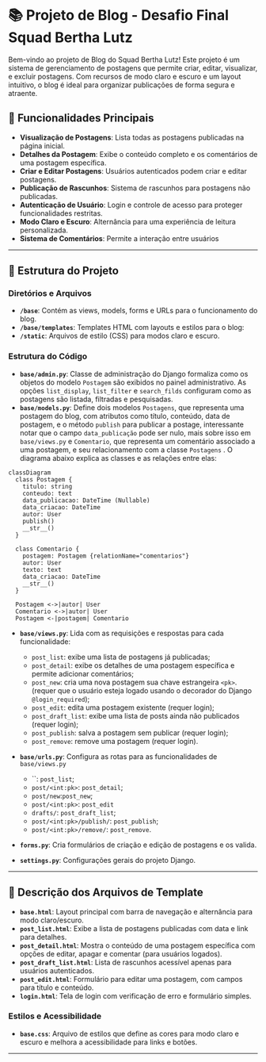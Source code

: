 # 📚 Projeto de Blog - Desafio Final Squad Bertha Lutz

Bem-vindo ao projeto de Blog do Squad Bertha Lutz! Este projeto é um sistema de gerenciamento de postagens que permite criar, editar, visualizar, e excluir postagens. Com recursos de modo claro e escuro e um layout intuitivo, o blog é ideal para organizar publicações de forma segura e atraente.

## 🚀 Funcionalidades Principais

- **Visualização de Postagens**: Lista todas as postagens publicadas na página inicial.
- **Detalhes da Postagem**: Exibe o conteúdo completo e os comentários de uma postagem específica.
- **Criar e Editar Postagens**: Usuários autenticados podem criar e editar postagens.
- **Publicação de Rascunhos**: Sistema de rascunhos para postagens não publicadas.
- **Autenticação de Usuário**: Login e controle de acesso para proteger funcionalidades restritas.
- **Modo Claro e Escuro**: Alternância para uma experiência de leitura personalizada.
- **Sistema de Comentários**: Permite a interação entre usuários

---

## 📂 Estrutura do Projeto

### Diretórios e Arquivos

- **`/base`**: Contém as views, models, forms e URLs para o funcionamento do blog.
- **`/base/templates`**: Templates HTML com layouts e estilos para o blog:
- **`/static`**: Arquivos de estilo (CSS) para modos claro e escuro.

### Estrutura do Código

- **`base/admin.py`**: Classe de administração do Django formaliza como os objetos do modelo `Postagem` são exibidos no painel administrativo. As opções `list_display`, `list_filter` e `search_filds` configuram como as postagens são listada, filtradas e pesquisadas.
- **`base/models.py`**: Define dois modelos `Postagens`, que representa uma postagem do blog, com atributos como título, conteúdo, data de postagem, e o método `publish` para publicar a postage, interessante notar que o campo `data_publicação` pode ser nulo, mais sobre isso em `base/views.py` e `Comentario`, que representa um comentário associado a uma postagem, e seu relacionamento com a classe `Postagens` . O diagrama abaixo explica as classes e as relações entre elas:
```
classDiagram
  class Postagem {
    titulo: string
    conteudo: text
    data_publicacao: DateTime (Nullable)
    data_criacao: DateTime
    autor: User
    publish()
    __str__()
  }

  class Comentario {
    postagem: Postagem {relationName="comentarios"}
    autor: User
    texto: text
    data_criacao: DateTime
    __str__()
  }

  Postagem <->|autor| User
  Comentario <->|autor| User
  Postagem <-|postagem| Comentario
```

- **`base/views.py`**: Lida com as requisições e respostas para cada funcionalidade:
	- `post_list`: exibe uma lista de postagens já publicadas;
	- `post_detail`: exibe os detalhes de uma postagem específica e permite adicionar comentários;
	- `post_new`: cria uma nova postagem sua chave estrangeira `<pk>`. (requer que o usuário esteja logado usando o decorador do Django `@login_required`);
	- `post_edit`: edita uma postagem existente (requer login);
	- `post_draft_list`: exibe uma lista de posts ainda não publicados (requer login);
	- `post_publish`: salva a postagem sem publicar (requer login);
	- `post_remove`: remove uma postagem (requer login).
	 
- **`base/urls.py`**: Configura as rotas para as funcionalidades de `base/views.py`
	- ``: `post_list`;
	- `post/<int:pk>`: `post_detail`;
	- `post/new`:`post_new`;
	- `post/<int:pk>`: `post_edit`
	- `drafts/`: `post_draft_list`;
	- `post/<int:pk>/publish/`: `post_publish`;
	- `post/<int:pk>/remove/`: `post_remove`.
	
- **`forms.py`**: Cria formulários de criação e edição de postagens e os valida.

- **`settings.py`**: Configurações gerais do projeto Django.

---

## 📜 Descrição dos Arquivos de Template

- **`base.html`**: Layout principal com barra de navegação e alternância para modo claro/escuro.
- **`post_list.html`**: Exibe a lista de postagens publicadas com data e link para detalhes.
- **`post_detail.html`**: Mostra o conteúdo de uma postagem específica com opções de editar, apagar e comentar (para usuários logados).
- **`post_draft_list.html`**: Lista de rascunhos acessível apenas para usuários autenticados.
- **`post_edit.html`**: Formulário para editar uma postagem, com campos para título e conteúdo.
- **`login.html`**: Tela de login com verificação de erro e formulário simples.

### Estilos e Acessibilidade

- **`base.css`**: Arquivo de estilos que define as cores para modo claro e escuro e melhora a acessibilidade para links e botões.

---
